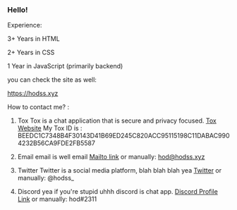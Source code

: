 ### Hello!




Experience:


3+ Years in HTML

2+ Years in CSS

1 Year in JavaScript (primarily backend)

you can check the site as well:

https://hodss.xyz

How to contact me? :

1. Tox
Tox is a chat application that is secure and privacy focused.
[Tox Website](https://tox.chat)
My Tox ID is : BEEDC1C7348B4F30143D41B69ED245C820ACC95115198C11DABAC9904232B56CA9FDE2FB5587

2. Email
email is well email
[Mailto link](mailto:hod@hodss.xyz)
or manually: hod@hodss.xyz

3. Twitter
Twitter is a social media platform, blah blah blah yea
[Twitter](https://twitter.com/hodss_)
or manually: @hodss_

4. Discord
yea if you're stupid uhhh discord is chat app.
[Discord Profile Link](https://discordapp.com/users/950140983834718268) 
or manually: hod#2311


